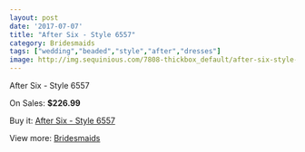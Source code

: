 ```yaml
---
layout: post
date: '2017-07-07'
title: "After Six - Style 6557"
category: Bridesmaids
tags: ["wedding","beaded","style","after","dresses"]
image: http://img.sequinious.com/7808-thickbox_default/after-six-style-6557.jpg
---
```

After Six - Style 6557

On Sales: **$226.99**
<a href="https://www.sequinious.com/bridesmaids/3165-after-six-style-6557.html"><amp-img layout="responsive" width="600" height="600" src="//img.sequinious.com/7808-thickbox_default/after-six-style-6557.jpg" alt="After Six - Style 6557 0" /></a>

Buy it: [After Six - Style 6557](https://www.sequinious.com/bridesmaids/3165-after-six-style-6557.html "After Six - Style 6557")

View more: [Bridesmaids](https://www.sequinious.com/3-bridesmaids "Bridesmaids")